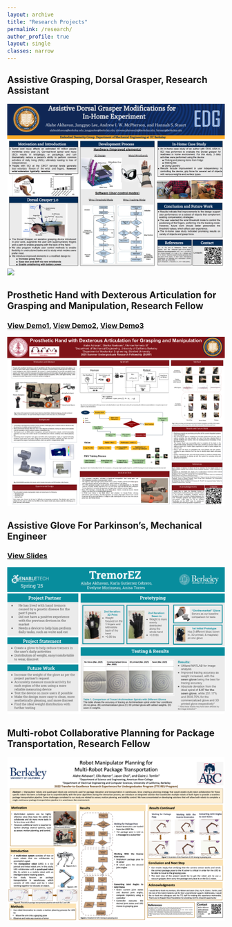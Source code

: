 ```yaml
---
layout: archive
title: "Research Projects"
permalink: /research/
author_profile: true
layout: single
classes: narrow
---
```


## Assistive Grasping, Dorsal Grasper, Research Assistant
<img src="/files/DorsalGrasper.pdf" width="600"><br>
<img src="/files/DorsalGrasper1.pdf" width="600"><br>


## Prosthetic Hand with Dexterous Articulation for Grasping and Manipulation, Research Fellow
### [View Demo1](https://drive.google.com/file/d/1KqN7ZsrqZvEUDFONyUvV6HzuZA_RxQ9S/view?usp=sharing), [View Demo2](https://drive.google.com/file/d/1Bql9kncPF_y5zN2IA96uZI20FMWQP-V5/view?usp=sharing), [View Demo3](https://drive.google.com/file/d/1b5II9WLSyLUKcVGfONpyorDFrJrIBgVz/view?usp=sharing)
<img src="/files/research/surfposter.pdf" width="600"><br>


## Assistive Glove For Parkinson’s, Mechanical Engineer
### [View Slides](https://docs.google.com/presentation/d/1rORSEVM2foOfVwtInRCRlhDM4QqjanAeF4PgJ1CGjn0/edit?usp=sharing)
<img src="/files/research/TremorEz.pdf" width="600"><br>


## Multi-robot Collaborative Planning for Package Transportation, Research Fellow
<img src="/files/research/TTEPoster.pdf" width="600"><br>
